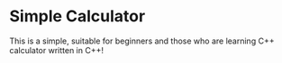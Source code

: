 # Simple Calculator
This is a simple, suitable for beginners and those who are learning C++ calculator written in C++!
